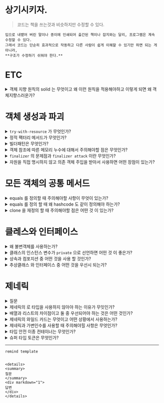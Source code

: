 # 상기시키자.

> 코드는 책을 쓰는것과 비슷하지만 수정할 수 있다.

```
입으로 내뱉어 버린 말이나 종이에 인쇄되어 출간된 책이나 잡지와는 달리, 프로그램은 계속 수정할 수 있다.
그래서 코드는 단순히 효과적으로 작동하고 다른 사람이 쉽게 이해할 수 있기만 하면 되는 게 아니라,
**구조가 수정하기 쉬워야 한다.**
```

# ETC



<details>
<summary>
객체 지향 원칙의 solid 는 무엇이고 왜 이런 원칙을 적용해야하고 이렇게 되면 왜 객체지향스러운가?
</summary>
<div markdown="1">

[//]: # (TODO)
</div>
</details>

# 객체 생성과 파괴

<details>
<summary>
<code>try-with-resource</code> 가 무엇인가? 
</summary>
<div markdown="1">

(File, DB) 등의 외부 자원을 사용하는 경우 <code>close</code> 를 통해 자원을 닫아줘야 한다.

물론 GC 가 있어서 괜찮다고 생각할 수 있지만, 

1. OS로부터 자원을 할당 받아 사용하는 네이티브 메소드 경우, C에서 자원을 할당 받게 된다.
   <br>따라서 GC가 자원을 할당 받았는지 알 수 가 없다.
2. 메서드를 통해서 자원을 그만쓴다라는 것을 알리고 GC가 메모리를 해제 할 수 있도록 하는 것
3. 명시적으로 수거가 되도록 하는 것.

예를 들어, Connection 을 close 하지 않았을 경우

계속 다른 Connection 을 사용하고 Threads_connected 가 최대 사용량을 넘어가 오류가 발생하게 된다.

이와 같은 이유로 외부 자원을 닫아줘야 하기 때문에 try ~ finally 구문을 사용해 close 하기도 하고 
close 메서드를 호출하지 않는 실수를 할 수 도 있다.

그리고 이 방법은 너무 지저분 하다.

따라서 자바 7 버전 부터 AutoCloseable 인터페이스를 제공하여 이를 구현한 클래스들은 다음과 같은 try ~ with ~ resource 구문을 사용할 수 있다. 

```

try (BufferedReader br = Files.newBufferedReader(Path.of(path))) {
    return br.readLine();
}

```

이 방법을 쓰면 훨씬 짧고 close 메서드를 사용하지 않아도 자동적으로 자원을 회수 할 수 있다.

</div>
</details>

<details>
<summary>
정적 팩터리 메서드가 무엇인가?
</summary>
<div markdown="1">

인스턴스 생성을 통제하는 클래스 중 하나이다.

<code>new</code> 라는 단순한 이름 보다는 목적에 맞게 정적으로 이름을 가질 수 있다.

항상 생성하지 않고 캐싱을 할수 있으며

형변환을 위해 사용하기도 하며

때로는 자식 타입을 반환 할 수 있다는 장점이 있다.

하지만 생성자를 <code>private</code> 으로 할 경우 상속이 불가능 하다는 단점이 있다.

from : 형변환 of : 여러개 매개변수받을 때 instance : 해당 클래스의 인스턴스 생성할 때 getType : 다른 객체를 생성 할 때

</div>
</details>

<details>
<summary>
빌더패턴은 무엇인가?
</summary>
<div markdown="1">

다양한 생성자가 필요함에 따라서 클라이언트가 생성자를 호출 할 때 매개변수가 헷갈릴 가능성이 높다.

따라서 빌더 패턴을 필수적인 요소들을 빌더 생성자를 통해 생성한 뒤 일종의 프로퍼티를 setter 를 통해서 객체를 완성할 수 있다.

하지만 필수적인 요소들이 많다면 처음과 같은 문제점이 발생할 수 있을 것이고 이는 스텝 빌더를 통해 해결할 수 있다.
 

</div>
</details>

<details>
<summary>
객체 참조에 따른 메모리 누수에 대해서 주의해야할 점은 무엇인가?
</summary>
<div markdown="1">

객체 안에 배열과 같은 타입이 사용 되거나 캐싱이 있을 경우

직접적으로 null 을 대입하지 않으면 계속해서 메모리가 누적되거나 
캐싱또한 `linkedHashmap 의 removeEldestEntry` 같은 메소드를 통해서 주기적으로 캐싱된 데이터가 너무 누적되지 않도록 방지 해줘야 한다.


</div>
</details>

<details>
<summary>
<code>finalizer</code> 의 문제점과 <code>finalizer attack</code> 이란 무엇인가?
</summary>
<div markdown="1">

기본적으로 finalizer 의 문제점은 다음과 같습니다.

- 첫째, 언제 실행이 될지 모릅니다.
- 둘째, GC에 따라 실행이 되지 않을 수 있습니다.
- 셋째, 예외가 발생되면 무시됩니다.

상속받은 객체에서 finalizer 가 실행 될 때 예외가 발생하면 무시 되기 때문에

부모 클래스의 불변식을 깬 코드를 작성할 수 있다.

```
@Override
protected void finalize() throws Throwable {
    this.transfer(100000, "dory");
}
```


</div>
</details>


<details>
<summary>
자원을 직접 명시하지 않고 의존 객체 주입을 받아서 사용하면 어떤 장점이 있는가?
</summary>
<div markdown="1">

기존에 자원이 있는 상태에서 다른 자원이 필요할 때 명시된 구체적인 자원 하나로 모든 상황을 대처하기는 어렵다.

따라서 의존 객체를 주입 받아 주입된 객체를 활용하는 것에만 관심을 가진 클래스로 만든다면

의존 객체 주입이 유연성과 테스트 용이성을 개선해준다.

</div>
</details>

# 모든 객체의 공통 메서드

<details>
<summary>
equals 를 정의할 때 주의해야할 사항이 무엇이 있는가?
</summary>
<div markdown="1">

</div>
</details>


<details>
<summary>
equals 를 정의 할 때 왜 hashcode 도 같이 정의해야 하는가?
</summary>
<div markdown="1">

</div>
</details>


<details>
<summary>
clone 을 재정의 할 때 주의해야할 점은 어떤 것 이 있는가?
</summary>
<div markdown="1">

</div>
</details>

# 클레스와 인터페이스

<details>
<summary>
왜 불변객체를 사용하는가? 
</summary>
<div markdown="1">
스레드 안전 때문이다.

멀티 스레드 환경에서 어떤 스레드가 데이터에 접근해도 해당 객체는 값이 변경되지 않는 객체임으로 변경된 데이터에 대한 우려가 없다.

상속을 할 경우 재졍의가 가능하기 때문에 주의할 점은 상속을 막아야 한다.
</div>
</details>

<details>
<summary>
클래스의 인스턴스 변수가 <code>private</code> 으로 선언하면 어떤 것 이 좋은가?
</summary>
<div markdown="1">

패키지 바깥에서 접근할 수 있는 클래스라면 접근자를 제공함으로써 내부 표현 방식을 언제든 바꿀 수 있는 유연성을 얻을 수 있다.

</div>
</details>

<details>
<summary>
상속과 컴포지션 중 어떤 것을 사용 할 것인가?
</summary>
<div markdown="1">

컴포지션을 먼저 고려 할 것 같다.

구현하는 입장인 하위클래스에서는 실수로 상위 클래스의 메소드를 호출하여 의도하지 않은 방향으로 코드가 작성될 수 있다.
즉, 메소드 재정의(`오버라이딩`)가 된다면 `캡슐화`를 깨뜨릴 수 있다.

`캡슐화` 는 다른 컴포넌트(클래스) 와 소통할 때 내부 동작 방식 은 전혀 신경쓰지 않을 수 있어야 한다.

자식 클래스는 부보 클래스의 내부 동작 방식을 신경쓰지 않을 수 없다.


상속을 사용하는 경우는 is-a 관계 인 경우이거나 self 문제가 발생할 경우

상속을 할 경우 문서화(implSpec) 를 꼭하여 무엇을 한는지 문서화를 한다.  

</div>
</details>

<details>
<summary>
추상클래스 와 인터페이스 중 어떤 것을 우선시 되는가?
</summary>
<div markdown="1">


상위클래스의 코드 추가가 있을 경우 

클래스는 대해서는 단일 상속을 지원함으로 해당 클래스가 꼭 변경되어야 한다. 
하지만 인터페이스는 다중 구현이 됨으로 새로운 인터페이스를 만들어 해당되는 부분에만 추가할 수 있다.


</div>
</details>

# 제네릭

<details>
<summary>
질문
</summary>
<div markdown="1">

</div>
</details>


<details>
<summary>
제네릭의 로 타입을 사용하지 않아야 하는 이유가 무잇인가?
</summary>
<div markdown="1">

</div>
</details>

<details>
<summary>
배열과 리스트의 차이점이고 둘 중 우선되어야 하는 것은 어떤 것인가?
</summary>
<div markdown="1">

</div>
</details>

<details>
<summary>
제네릭의 와일드 카드는 무엇이고 어떤 상황에서 사용하는가?
</summary>
<div markdown="1">

</div>
</details>

<details>
<summary>
제네릭과 가변인수를 사용할 때 주의해야힐 사항은 무엇인가?
</summary>
<div markdown="1">

</div>
</details>

<details>
<summary>
타입 안전 이종 컨테이너는 무엇인가?
</summary>
<div markdown="1">

</div>
</details>

<details>
<summary>
슈퍼 타입 토큰은 무엇인가? 
</summary>
<div markdown="1">

</div>
</details>


---


`remind template`

```

<details>
<summary>
질문
</summary>
<div markdown="1">
답변
</div>
</details>

```
